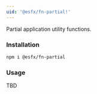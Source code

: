 ```yaml
---
uid: '@esfx/fn-partial!'
---
```


Partial application utility functions.

### Installation

```sh
npm i @esfx/fn-partial
```

### Usage

TBD
